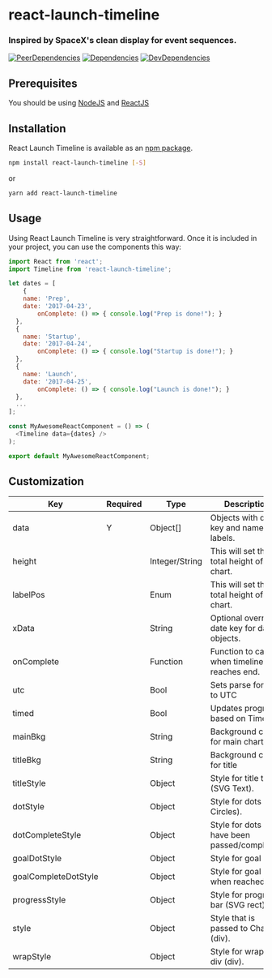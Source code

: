 # react-launch-timeline

### Inspired by SpaceX's clean display for event sequences.

[![PeerDependencies](https://img.shields.io/david/peer/michaellyons/react-launch-timeline.svg?style=flat-square)](https://david-dm.org/michaellyons/react-launch-timeline#info=peerDependencies&view=list)
[![Dependencies](https://img.shields.io/david/michaellyons/react-launch-timeline.svg?style=flat-square)](https://david-dm.org/michaellyons/react-launch-timeline)
[![DevDependencies](https://img.shields.io/david/dev/michaellyons/react-launch-timeline.svg?style=flat-square)](https://david-dm.org/michaellyons/react-launch-timeline#info=devDependencies&view=list)



## Prerequisites

You should be using [NodeJS](https://www.nodejs.org) and [ReactJS](https://facebook.github.io/react/)

## Installation

React Launch Timeline is available as an [npm package](https://www.npmjs.org/package/react-launch-timeline).
```sh
npm install react-launch-timeline [-S]
```
or

```sh
yarn add react-launch-timeline
```

## Usage

Using React Launch Timeline is very straightforward. Once it is included in your project, you can use the components this way:

```js
import React from 'react';
import Timeline from 'react-launch-timeline';

let dates = [
	{
    name: 'Prep',
    date: '2017-04-23',
		onComplete: () => { console.log("Prep is done!"); }
  },
  {
    name: 'Startup',
    date: '2017-04-24',
		onComplete: () => { console.log("Startup is done!"); }
  },
  {
    name: 'Launch',
    date: '2017-04-25',
		onComplete: () => { console.log("Launch is done!"); }
  },
  ...
];

const MyAwesomeReactComponent = () => (
  <Timeline data={dates} />
);

export default MyAwesomeReactComponent;
```

## Customization

Key | Required | Type | Description
----- | ----- |  ----- | -----
data | Y | Object[] | Objects with date key and name for labels.
height | | Integer/String | This will set the total height of the chart.
labelPos | | Enum | This will set the total height of the chart.
xData | | String | Optional override date key for data objects.
onComplete | | Function | Function to call when timeline reaches end.
utc | | Bool | Sets parse format to UTC
timed | | Bool | Updates progress based on Time
mainBkg | | String | Background color for main chart area
titleBkg | | String | Background color for title
titleStyle |  | Object | Style for title text (SVG Text).
dotStyle |  | Object | Style for dots (SVG Circles).
dotCompleteStyle |  | Object | Style for dots that have been passed/completed.
goalDotStyle |  | Object | Style for goal Dot.
goalCompleteDotStyle |  | Object | Style for goal Dot when reached.
progressStyle |  | Object | Style for progress bar (SVG rect)
style |  | Object | Style that is passed to Chart (div).
wrapStyle |  | Object | Style for wrapper div (div).
